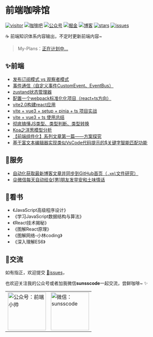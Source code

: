 # 前端咖啡馆

[![visitor](https://visitor-badge.glitch.me/badge?page_id=js-banana.front-end-coffeeBar)](https://github.com/JS-banana/front-end-coffeeBar)
[![咖啡吧](https://img.shields.io/badge/CoffeeBar-%E5%92%96%E5%95%A1%E5%90%A7-orange)](#咖啡吧)
[![公众号](https://img.shields.io/badge/%E5%85%AC%E4%BC%97%E5%8F%B7-%E5%89%8D%E7%AB%AF%E5%B0%8F%E5%B8%85-blueviolet)](#交流)
[![掘金](https://img.shields.io/badge/Juejin-掘金-blue)](https://juejin.im/user/1204720476890477)
[![博客](https://img.shields.io/badge/ssscode-%E5%8D%9A%E5%AE%A2-brightgreen)](https://js-banana.github.io/blog)
[![stars](https://img.shields.io/github/stars/JS-banana/front-end-coffeeBar)](https://github.com/JS-banana/front-end-coffeeBar/stargazers)
[![issues](https://img.shields.io/github/issues/JS-banana/front-end-coffeeBar)](https://github.com/JS-banana/front-end-coffeeBar/issues)

:coffee: 前端知识体系内容输出，不定时更新前端内容~

> My-Plans：[正在计划中...](https://github.com/JS-banana/plans)

## ✨前端

- [发布订阅模式 vs 观察者模式](https://juejin.cn/post/6990952531761299487/)
- [事件通信（自定义事件CustomEvent、EventBus）](https://juejin.cn/post/7008531533841563655)
- [zustand状态管理器](https://juejin.cn/post/6970951346816188430)
- [配置一个webpack标准化化项目（react+ts方向）](https://juejin.cn/post/7006952872894005255)
- [vite2.0构建react应用](https://juejin.cn/post/6986169708722520072)
- [vite + vue3 + setup + pinia + ts 项目实战](https://juejin.cn/post/7041188884864040991)
- [vite + vue3 + ts 使用总结](https://juejin.cn/post/7051826951463370760)
- [彻底搞懂JS类型、类型判断、类型转换](https://juejin.cn/post/7092225590102589470)
- [Koa之洋葱模型分析](https://juejin.cn/post/7095566716347875336)
- [【前端组件化】系列文章第一篇——方案探究](https://juejin.cn/post/7139513166613970958)
- [基于富文本编辑器实现类似VsCode代码提示的$关键字智能匹配功能](https://juejin.cn/post/7290163879287963685)

## 🎉服务

- [自动化获取最新博客文章并同步到GitHub首页（`.xml`文件研究）](https://juejin.cn/post/7008529255252361229)
- [😜微信每天自动给女[男]朋友发早安和土味情话](https://juejin.cn/post/7054013026801811470)

## 📗看书

- 《JavaScript高级程序设计》
- 《学习JavaScript数据结构与算法》
- 《React技术揭秘》
- 《图解React原理》
- 《图解网络-小林coding》
- 《深入理解ES6》

## 🙌交流

如有指正，欢迎提交 [:bug:issues](https://github.com/JS-banana/front-end-coffeeBar/issues)，

也欢迎关注我的公众号或者加我微信**sunsscode**一起交流，尝鲜咖啡~ :sparkles:

<table>
  <tr>
    <td valign="top">
      <img height="120" alt="公众号：前端小帅" src="https://cdn.jsdelivr.net/gh/JS-banana/images/vuepress/4.png" />
    </td>
    <td valign="top">
      <img height="120" alt="微信：sunsscode" src="https://cdn.jsdelivr.net/gh/JS-banana/images/vuepress/1.jpg" />
    </td>
  </tr>
</table>
